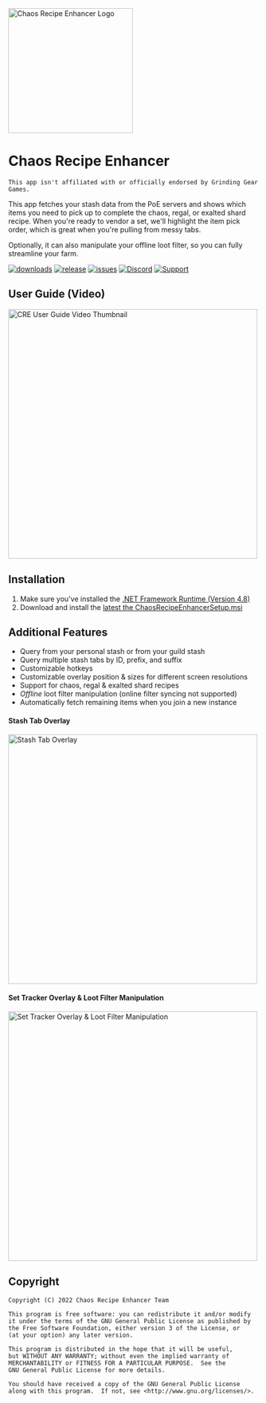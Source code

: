 <img src="https://github.com/ChaosRecipeEnhancer/EnhancePoEApp/blob/master/DocumentationAssets/CRELogo.png" width="250" alt="Chaos Recipe Enhancer Logo">

# Chaos Recipe Enhancer

``` This app isn't affiliated with or officially endorsed by Grinding Gear Games. ```

This app fetches your stash data from the PoE servers and shows which items you need to pick up to complete the chaos, regal, or exalted shard recipe. When you're ready to vendor a set, we'll highlight the item pick order, which is great when you're pulling from messy tabs. 

Optionally, it can also manipulate your offline loot filter, so you can fully streamline your farm.

[![downloads][downloads-badge]][releases-link]
[![release][releases-badge]][releases-link]
[![issues][issues-badge]][issues-link]
[![Discord][discord-badge]][discord-link]
[![Support][support-badge]][support-link]

## User Guide (Video)

<a href="https://www.youtube.com/watch?v=7umgTuN8bMU">
    <img src="https://github.com/ChaosRecipeEnhancer/EnhancePoEApp/blob/master/DocumentationAssets/User-Guide-Thumbnail.png" width="500" alt="CRE User Guide Video Thumbnail">
</a>

## Installation

1. Make sure you've installed the [.NET Framework Runtime (Version 4.8)][dotnet-framework-link]
2. Download and install the [latest the ChaosRecipeEnhancerSetup.msi][releases-link]

## Additional Features

 - Query from your personal stash or from your guild stash
 - Query multiple stash tabs by ID, prefix, and suffix
 - Customizable hotkeys
 - Customizable overlay position & sizes for different screen resolutions
 - Support for chaos, regal & exalted shard recipes
 - *Offline* loot filter manipulation (online filter syncing not supported)
 - Automatically fetch remaining items when you join a new instance

#### Stash Tab Overlay

<img src="https://github.com/ChaosRecipeEnhancer/EnhancePoEApp/blob/master/DocumentationAssets/Stash-Tab-Overlay.gif" width="500" alt="Stash Tab Overlay">

#### Set Tracker Overlay & Loot Filter Manipulation

<img src="https://github.com/ChaosRecipeEnhancer/EnhancePoEApp/blob/master/DocumentationAssets/Main-Overlay.png" width="500" alt="Set Tracker Overlay & Loot Filter Manipulation">

## Copyright

```
Copyright (C) 2022 Chaos Recipe Enhancer Team

This program is free software: you can redistribute it and/or modify
it under the terms of the GNU General Public License as published by
the Free Software Foundation, either version 3 of the License, or
(at your option) any later version.

This program is distributed in the hope that it will be useful,
but WITHOUT ANY WARRANTY; without even the implied warranty of
MERCHANTABILITY or FITNESS FOR A PARTICULAR PURPOSE.  See the
GNU General Public License for more details.

You should have received a copy of the GNU General Public License
along with this program.  If not, see <http://www.gnu.org/licenses/>.
```


[downloads-badge]: https://img.shields.io/github/downloads/ChaosRecipeEnhancer/EnhancePoEApp/total?style=for-the-badge&logo=github
[discord-badge]: https://img.shields.io/discord/786617230879883307?color=5865f2&label=Discord&style=for-the-badge&logo=discord&link
[discord-link]: https://discord.gg/ryss9jnRkZ
[releases-badge]: https://img.shields.io/github/v/release/ChaosRecipeEnhancer/EnhancePoEApp?style=for-the-badge&logo=github
[releases-link]: https://github.com/ChaosRecipeEnhancer/EnhancePoEApp/releases
[issues-badge]: https://img.shields.io/github/issues-raw/ChaosRecipeEnhancer/EnhancePoEApp?style=for-the-badge
[issues-link]: https://github.com/ChaosRecipeEnhancer/EnhancePoEApp/issues
[support-badge]: https://img.shields.io/badge/Paypal-Support-<COLOR>?style=for-the-badge&logo=paypal&color=ffae29
[support-link]: https://www.paypal.com/donate/?hosted_button_id=4NDCV5J5NTEWS
[dotnet-framework-link]: https://dotnet.microsoft.com/en-us/download/dotnet-framework/net48
